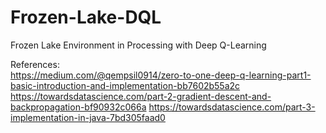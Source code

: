 # Frozen-Lake-DQL
Frozen Lake Environment in Processing with Deep Q-Learning

References: <br>
https://medium.com/@qempsil0914/zero-to-one-deep-q-learning-part1-basic-introduction-and-implementation-bb7602b55a2c
https://towardsdatascience.com/part-2-gradient-descent-and-backpropagation-bf90932c066a
https://towardsdatascience.com/part-3-implementation-in-java-7bd305faad0
